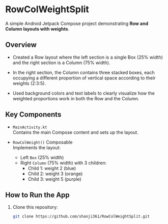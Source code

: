 # RowColWeightSplit

A simple Android Jetpack Compose project demonstrating **Row and Column layouts with weights**.

## Overview

- Created a Row layout where the left section is a single Box (25% width) and the right section is a Column (75% width).

- In the right section, the Column contains three stacked boxes, each occupying a different proportion of vertical space according to their weights (2:3:5).

- Used background colors and text labels to clearly visualize how the weighted proportions work in both the Row and the Column.

## Key Components

- `MainActivity.kt`  
  Contains the main Compose content and sets up the layout.
  
- `RowColWeight()` Composable  
  Implements the layout:
  - Left `Box` (25% width)
  - Right `Column` (75% width) with 3 children:
    - Child 1: weight 2 (blue)
    - Child 2: weight 3 (orange)
    - Child 3: weight 5 (purple)


## How to Run the App

1. Clone this repository:
   ```bash
   git clone https://github.com/shanji361/RowColWeightSplit.git
